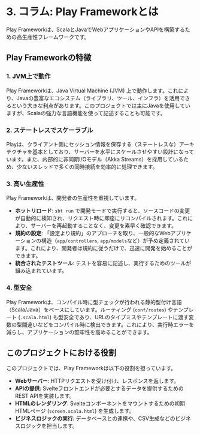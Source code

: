# 3. コラム: Play Frameworkとは

Play Frameworkは、ScalaとJavaでWebアプリケーションやAPIを構築するための高生産性フレームワークです。

## Play Frameworkの特徴

### 1. JVM上で動作
Play Frameworkは、Java Virtual Machine (JVM) 上で動作します。これにより、Javaの豊富なエコシステム（ライブラリ、ツール、インフラ）を活用できるという大きな利点があります。このプロジェクトでは主にJavaを使用していますが、Scalaの強力な言語機能を使って記述することも可能です。

### 2. ステートレスでスケーラブル
Playは、クライアント側にセッション情報を保存する（ステートレスな）アーキテクチャを基本としており、サーバーを水平にスケールさせやすい設計になっています。また、内部的に非同期I/Oモデル（Akka Streams）を採用しているため、少ないスレッドで多くの同時接続を効率的に処理できます。

### 3. 高い生産性
Play Frameworkは、開発者の生産性を重視しています。

- **ホットリロード**: `sbt run` で開発モードで実行すると、ソースコードの変更が自動的に検知され、リクエスト時に即座にリコンパイルされます。これにより、サーバーを再起動することなく、変更を素早く確認できます。
- **規約の設定**: 「設定より規約」のアプローチを取り、一般的なWebアプリケーションの構造（`app/controllers`, `app/models`など）が予め定義されています。これにより、開発者は規約に従うだけで、迅速に開発を始めることができます。
- **統合されたテストツール**: テストを容易に記述し、実行するためのツールが組み込まれています。

### 4. 型安全
Play Frameworkは、コンパイル時に型チェックが行われる静的型付け言語（Scala/Java）をベースにしています。ルーティング (`conf/routes`) やテンプレート (`.scala.html`) も型安全であり、URLのタイプミスやテンプレートに渡す変数の型間違いなどをコンパイル時に検出できます。これにより、実行時エラーを減らし、アプリケーションの堅牢性を高めることができます。

## このプロジェクトにおける役割

このプロジェクトでは、Play Frameworkは以下の役割を担っています。

- **Webサーバー**: HTTPリクエストを受け付け、レスポンスを返します。
- **APIの提供**: Svelteフロントエンドが必要とするデータを提供するためのREST APIを実装します。
- **HTMLのレンダリング**: Svelteコンポーネントをマウントするための初期HTMLページ (`screen.scala.html`) を生成します。
- **ビジネスロジックの実行**: データベースとの連携や、CSV生成などのビジネスロジックを担当します。
